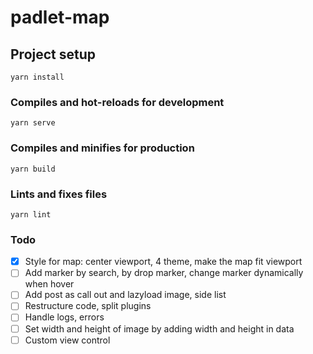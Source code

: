 # padlet-map

## Project setup

```
yarn install
```

### Compiles and hot-reloads for development

```
yarn serve
```

### Compiles and minifies for production

```
yarn build
```

### Lints and fixes files

```
yarn lint
```

### Todo

- [x] Style for map: center viewport, 4 theme, make the map fit viewport
- [ ] Add marker by search, by drop marker, change marker dynamically when hover
- [ ] Add post as call out and lazyload image, side list
- [ ] Restructure code, split plugins
- [ ] Handle logs, errors
- [ ] Set width and height of image by adding width and height in data
- [ ] Custom view control
